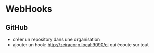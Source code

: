 # WebHooks

## GitHub

- créer un repository dans une organisation
- ajouter un hook: http://zeiracorp.local:9090/ci qui écoute sur tout
